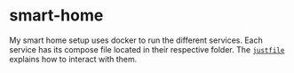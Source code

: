 # smart-home

My smart home setup uses docker to run the different services. Each service has its
compose file located in their respective folder. The [`justfile`](justfile) explains
how to interact with them.
